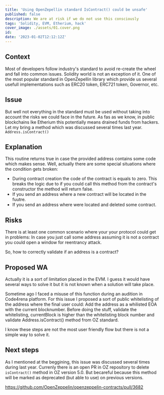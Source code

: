 ```yaml
---
title: 'Using OpenZepellin standard IsContract() could be unsafe'
published: false
description: We are at risk if we do not use this consciously
tags: 'Solidity, EVM, Etherium, hack'
cover_image: ./assets/01.cover.png
id: 
date: '2023-01-02T12:12:12Z'
---
```



## Context

Most of developers follow industry's standard to avoid re-create the wheel and fall into common issues. Solidity world is not an exception of it.
One of the most popular standard in OpenZepellin library which provide us several usefull implementations such as ERC20 token, ERC721 token, Governor, etc.

## Issue

But well not everything in the standard must be used without taking into account the risks we could face in the future. As fas as we know, in public blockchains lke Etherium this potentially means drained funds from hackers.
Let my bring a method which was discussed several times last year.
```Address.isContract()```

## Explanation

This routine returns true in case the provided address contains some code which makes sense. Well, actually there are some special situations where the condition gets broken:

- During contract creation the code of the contract is equals to zero. This breaks the logic due to if you could call this method from the contract's constructor the method will return false.
- If you send an address where a new contract will be located in the fuutre.
- If you send an address where were located and deleted some contract.

## Risks

There is at least one common scenario where your your protocol could get in problems:
In case you just call some address assuming it is not a contract you could open a window for reentrancy attack.

So, how to correctly validate if an address is a contract?

## Proposed WA

Actually it is a sort of limitation placed in the EVM. I guess it would have several ways to solve it but it is not known when a solution will take place.

Sometime ago I faced a misuse of this function during an audition in Code4rena platform. For this issue I proposed a sort of public whitelisting of the address where the final user could:
Add the address as a whilisted EOA with the current blocknumber.
Before doing the stuff, validate the whitelisting, currentBlock is higher than the whitelisting block number and validate Address.isContract() method from OZ standard.

I know these steps are not the most user friendly flow but there is not a simple way to solve it.

## Next steps

As I mentioned at the beggining, this issue was discussed several times during last year. Currenly there is an open PR in OZ repository to delete `isContract()` method in OZ version 5.0. But becareful because this method will be marked as deprecated (but able to use) on previous versions.

https://github.com/OpenZeppelin/openzeppelin-contracts/pull/3682